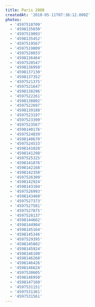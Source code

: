 ```yaml
---
title: Paris 2008
createdAt: '2010-05-11T07:38:12.000Z'
photos:
  - '4597518709'
  - '4598135030'
  - '4597519093'
  - '4598135452'
  - '4597519567'
  - '4597519809'
  - '4597520033'
  - '4598136464'
  - '4597520547'
  - '4598136950'
  - '4598137130'
  - '4598137352'
  - '4597521375'
  - '4597521647'
  - '4598138296'
  - '4597522261'
  - '4598138802'
  - '4597522697'
  - '4598139188'
  - '4597523197'
  - '4597523399'
  - '4597523567'
  - '4598140176'
  - '4597524039'
  - '4598140670'
  - '4597524533'
  - '4598141028'
  - '4598141298'
  - '4597525325'
  - '4598141876'
  - '4598142168'
  - '4598142350'
  - '4597526309'
  - '4598142924'
  - '4598143104'
  - '4597526993'
  - '4598143460'
  - '4597527373'
  - '4597527581'
  - '4597527875'
  - '4597528137'
  - '4598144662'
  - '4598144904'
  - '4598145164'
  - '4598145346'
  - '4597529395'
  - '4598145802'
  - '4598145924'
  - '4598146100'
  - '4598146260'
  - '4598146426'
  - '4598146624'
  - '4597530605'
  - '4598146950'
  - '4598147160'
  - '4597531151'
  - '4597531361'
  - '4597531561'
---
```


